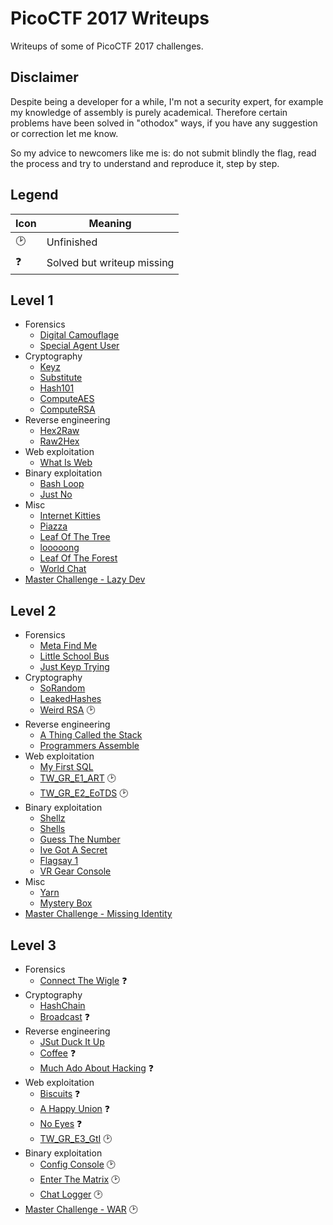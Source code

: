 # PicoCTF 2017 Writeups

Writeups of some of PicoCTF 2017 challenges.

## Disclaimer

Despite being a developer for a while, I'm not a security expert, for example my knowledge of assembly is purely academical. Therefore certain problems have been solved in "othodox" ways, if you have any suggestion or correction let me know.

So my advice to newcomers like me is: do not submit blindly the flag, read the process and try to understand and reproduce it, step by step.

## Legend

| Icon | Meaning |
| --- | --- |
| 🕑 | Unfinished |
| ❓ | Solved but writeup missing |

## Level 1

* Forensics
    * [Digital Camouflage](./level-1/forensics/digital-camouflage)
    * [Special Agent User](./level-1/forensics/special-agent-user)
* Cryptography
    * [Keyz](./level-1/cryptography/keyz)
    * [Substitute](./level-1/cryptography/substitute)
    * [Hash101](./level-1/cryptography/hash101)
    * [ComputeAES](./level-1/cryptography/computeaes)
    * [ComputeRSA](./level-1/cryptography/computersa)
* Reverse engineering
    * [Hex2Raw](./level-1/reverse-engineering/hex2raw)
    * [Raw2Hex](./level-1/reverse-engineering/raw2hex)
* Web exploitation
    * [What Is Web](./level-1/web-exploitation/what-is-web)
* Binary exploitation
    * [Bash Loop](./level-1/binary-exploitation/bash-loop)
    * [Just No](./level-1/binary-exploitation/just-no)
* Misc
    * [Internet Kitties](./level-1/misc/internet-kitties)
    * [Piazza](./level-1/misc/piazza)
    * [Leaf Of The Tree](./level-1/misc/leaf-of-the-tree)
    * [looooong](./level-1/misc/looooong)
    * [Leaf Of The Forest](./level-1/misc/leaf-of-the-forest)
    * [World Chat](./level-1/misc/world-chat)
* [Master Challenge - Lazy Dev](./level-1/master-challenge)

## Level 2

* Forensics
    * [Meta Find Me](./level-2/forensics/meta-find-me)
    * [Little School Bus](./level-2/forensics/little-school-bus)
    * [Just Keyp Trying](./level-2/forensics/just-keyp-trying)
* Cryptography
    * [SoRandom](./level-2/cryptography/sorandom)
    * [LeakedHashes](./level-2/cryptography/leaked-hashes)
    * [Weird RSA](./level-2/cryptography/weird-rsa) 🕑
* Reverse engineering
    * [A Thing Called the Stack](./level-2/a-thing-called-stack)
    * [Programmers Assemble](./level-2/programmers-assemble)
* Web exploitation
    * [My First SQL](./level-2/web-exploitation/my-first-sql)
    * [TW_GR_E1_ART](./level-2/web-exploitation/tw_gr_e1_art) 🕑
    * [TW_GR_E2_EoTDS](./level-2/web-exploitation/tw_gr_e2_eotds) 🕑
* Binary exploitation
    * [Shellz](./level-2/binary-exploitation/shellz)
    * [Shells](./level-2/binary-exploitation/shells)
    * [Guess The Number](./level-2/binary-exploitation/guess-the-number)
    * [Ive Got A Secret](./level-2/binary-exploitation/ive-got-a-secret)
    * [Flagsay 1](./level-2/binary-exploitation/flagsay-1)
    * [VR Gear Console](./level-2/binary-exploitation/vr-gear-console)
* Misc
    * [Yarn](./level-2/misc/yarn)
    * [Mystery Box](./level-2/misc/mystery-box)
* [Master Challenge - Missing Identity](./level-2/master-challenge)

## Level 3

* Forensics
    * [Connect The Wigle](./level-3/forensics/connect-the-wigle) ❓
* Cryptography
    * [HashChain](./level-3/cryptography/hashchain)
    * [Broadcast](./level-3/cryptography/broadcast) ❓
* Reverse engineering
    * [JSut Duck It Up](./level-3/reverse-engineering/jsut-duck-it-up)
    * [Coffee](./level-3/reverse-engineering/coffee) ❓
    * [Much Ado About Hacking](./level-3/reverse-engineering/much-ado-about-hacking) ❓
* Web exploitation
    * [Biscuits](./level-3/reverse-engineering/biscuits) ❓
    * [A Happy Union](./level-3/reverse-engineering/a-happy-union) ❓
    * [No Eyes](./level-3/reverse-engineering/no-eyes) ❓
    * [TW_GR_E3_GtI](./level-3/reverse-engineering/tw_gr_e3_gti) 🕑
* Binary exploitation
    * [Config Console](./level-3/binary-exploitation/config-console) 🕑
    * [Enter The Matrix](./level-3/binary-exploitation/enter-the-matrix) 🕑
    * [Chat Logger](./level-3/binary-exploitation/chat-logger) 🕑
* [Master Challenge - WAR](./level-3/master-challenge) 🕑
    